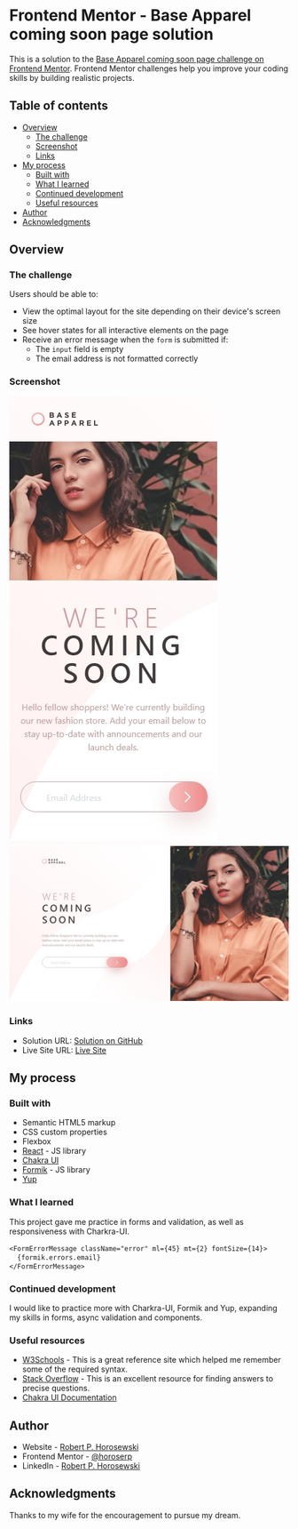 # Frontend Mentor - Base Apparel coming soon page solution

This is a solution to the [Base Apparel coming soon page challenge on Frontend Mentor](https://www.frontendmentor.io/challenges/base-apparel-coming-soon-page-5d46b47f8db8a7063f9331a0). Frontend Mentor challenges help you improve your coding skills by building realistic projects.

## Table of contents

- [Overview](#overview)
  - [The challenge](#the-challenge)
  - [Screenshot](#screenshot)
  - [Links](#links)
- [My process](#my-process)
  - [Built with](#built-with)
  - [What I learned](#what-i-learned)
  - [Continued development](#continued-development)
  - [Useful resources](#useful-resources)
- [Author](#author)
- [Acknowledgments](#acknowledgments)

## Overview

### The challenge

Users should be able to:

- View the optimal layout for the site depending on their device's screen size
- See hover states for all interactive elements on the page
- Receive an error message when the `form` is submitted if:
  - The `input` field is empty
  - The email address is not formatted correctly

### Screenshot

![Mobile](./public/assets/images/mobile-screenshot.jpeg)
![Desktop](./public/assets/images/desktop-screenshot.jpeg)

### Links

- Solution URL: [Solution on GitHub](https://github.com/horoserp/coming-soon)
- Live Site URL: [Live Site](https://horoserp.github.io/coming-soon)

## My process

### Built with

- Semantic HTML5 markup
- CSS custom properties
- Flexbox
- [React](https://reactjs.org/) - JS library
- [Chakra UI](https://www.chakra-ui.com/)
- [Formik](https://formik.org/) - JS library
- [Yup](https://www.npmjs.com/package/yup)

### What I learned

This project gave me practice in forms and validation, as well as responsiveness with Charkra-UI.

```formik
<FormErrorMessage className="error" ml={45} mt={2} fontSize={14}>
  {formik.errors.email}
</FormErrorMessage>
```

### Continued development

I would like to practice more with Charkra-UI, Formik and Yup, expanding my skills in forms, async validation and components.

### Useful resources

- [W3Schools](https://www.w3schools.com/) - This is a great reference site which helped me remember some of the required syntax.
- [Stack Overflow](https://stackoverflow.com/) - This is an excellent resource for finding answers to precise questions.
- [Chakra UI Documentation](https://www.chakra-ui.com/docs)

## Author

- Website - [Robert P. Horosewski](https://horoserp.github.io/React-Portfolio)
- Frontend Mentor - [@horoserp](https://www.frontendmentor.io/profile/horoserp)
- LinkedIn - [Robert P. Horosewski](https://www.linkedin.com/in/robert-horosewski-8a0608196/)

## Acknowledgments

Thanks to my wife for the encouragement to pursue my dream.
